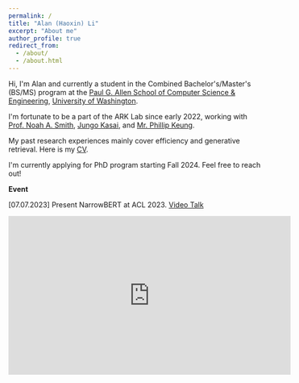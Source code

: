 ```yaml
---
permalink: /
title: "Alan (Haoxin) Li"
excerpt: "About me"
author_profile: true
redirect_from: 
  - /about/
  - /about.html
---
```


Hi, I'm Alan and currently a student in the Combined Bachelor's/Master's (BS/MS) program at the [Paul G. Allen School of Computer Science & Engineering](https://www.cs.washington.edu/), [University of Washington](https://www.washington.edu/). 

I'm fortunate to be a part of the ARK Lab since early 2022, working with [Prof. Noah A. Smith](https://nasmith.github.io/), [Jungo Kasai](https://jungokasai.github.io/), and [Mr. Phillip Keung](https://scholar.google.com/citations?user=VdI1yDcAAAAJ&hl=en). 

My past research experiences mainly cover efficiency and generative retrieval. Here is my [CV](https://lihaoxin2020.github.io/files/cv_12.5.pdf). 

I'm currently applying for PhD program starting Fall 2024. Feel free to reach out! 


**Event**

[07.07.2023] Present NarrowBERT at ACL 2023. [Video Talk](https://lihaoxin2020.github.io/talks/)
<iframe width="560" height="315" src="https://www.youtube.com/embed/JxWmLIPPRIg?si=dP1iuvZGVznbkSJD" title="YouTube video player" frameborder="0" allow="accelerometer; autoplay; clipboard-write; encrypted-media; gyroscope; picture-in-picture; web-share" allowfullscreen></iframe>
